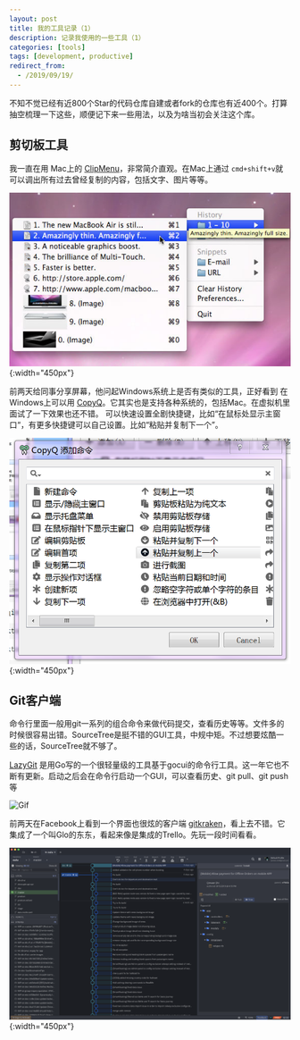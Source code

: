 ```yaml
---
layout: post
title: 我的工具记录（1）
description: 记录我使用的一些工具（1）
categories: [tools]
tags: [development, productive]
redirect_from:
  - /2019/09/19/
---
```


不知不觉已经有近800个Star的代码仓库自建或者fork的仓库也有近400个。打算抽空梳理一下这些，顺便记下来一些用法，以及为啥当初会关注这个库。

## 剪切板工具
我一直在用 Mac上的 [ClipMenu](https://github.com/naotaka/ClipMenu)，非常简介直观。在Mac上通过 ```cmd+shift+v```就可以调出所有过去曾经复制的内容，包括文字、图片等等。

![ClipMenu](/image/2019-08-19/clipmenu.jpg){:width="450px"}

前两天给同事分享屏幕，他问起Windows系统上是否有类似的工具，正好看到
在Windows上可以用 [CopyQ](https://github.com/hluk/CopyQ/)。它其实也是支持各种系统的，包括Mac。在虚拟机里面试了一下效果也还不错。
可以快速设置全剧快捷键，比如“在鼠标处显示主窗口“，有更多快捷键可以自己设置。比如“粘贴并复制下一个”。

![options](/image/2019-08-19/copy-q-options.png){:width="450px"}

## Git客户端

命令行里面一般用git一系列的组合命令来做代码提交，查看历史等等。文件多的时候很容易出错。SourceTree是挺不错的GUI工具，中规中矩。不过想要炫酷一些的话，SourceTree就不够了。

[LazyGit](https://github.com/jesseduffield/lazygit) 是用Go写的一个很轻量级的工具基于gocui的命令行工具。这一年它也不断有更新。启动之后会在命令行启动一个GUI，可以查看历史、git pull、git push等

![Gif](https://github.com/jesseduffield/lazygit/raw/master/docs/resources/lazygit-example.gif)

前两天在Facebook上看到一个界面也很炫的客户端 [gitkraken](https://www.gitkraken.com/)，看上去不错。它集成了一个叫Glo的东东，看起来像是集成的Trello。先玩一段时间看看。

![Gitkraken](/image/2019-08-19/gitkraken.png){:width="450px"}
